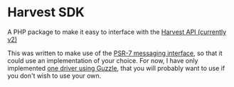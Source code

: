 # Harvest SDK
A PHP package to make it easy to interface with the [Harvest API (currently v2)](https://help.getharvest.com/api-v2/)

This was written to make use of the [PSR-7 messaging interface](https://www.php-fig.org/psr/psr-7/), so that it could use an implementation of your choice. For now, I have only implemented [one driver using Guzzle](https://github.com/programster/package-harvest-sdk-guzzle-driver), that you will probably want to use if you don't wish to use your own.

